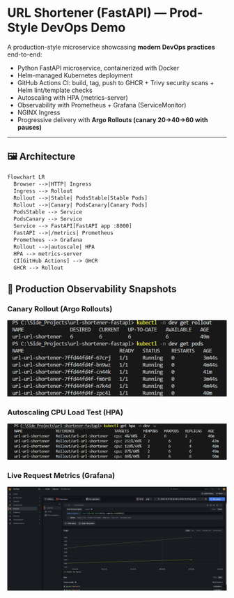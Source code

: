 # URL Shortener (FastAPI) — Prod-Style DevOps Demo

A production-style microservice showcasing **modern DevOps practices** end-to-end:

- Python FastAPI microservice, containerized with Docker
- Helm-managed Kubernetes deployment
- GitHub Actions CI: build, tag, push to GHCR + Trivy security scans + Helm lint/template checks
- Autoscaling with HPA (metrics-server)
- Observability with Prometheus + Grafana (ServiceMonitor)
- NGINX Ingress
- Progressive delivery with **Argo Rollouts (canary 20→40→60 with pauses)**

---

## 🖼 Architecture

```mermaid
flowchart LR
  Browser -->|HTTP| Ingress
  Ingress --> Rollout
  Rollout -->|Stable| PodsStable[Stable Pods]
  Rollout -->|Canary| PodsCanary[Canary Pods]
  PodsStable --> Service
  PodsCanary --> Service
  Service --> FastAPI[FastAPI app :8000]
  FastAPI -->|/metrics| Prometheus
  Prometheus --> Grafana
  Rollout -->|autoscale| HPA
  HPA --> metrics-server
  CI[GitHub Actions] --> GHCR
  GHCR --> Rollout
```

## 📸 Production Observability Snapshots

### Canary Rollout (Argo Rollouts)
<img src="docs/argo-canary.png" width="650"/>

### Autoscaling CPU Load Test (HPA)
<img src="docs/hpa-scale.png" width="650"/>

### Live Request Metrics (Grafana)
<img src="docs/grafana-requests.png" width="650"/>

